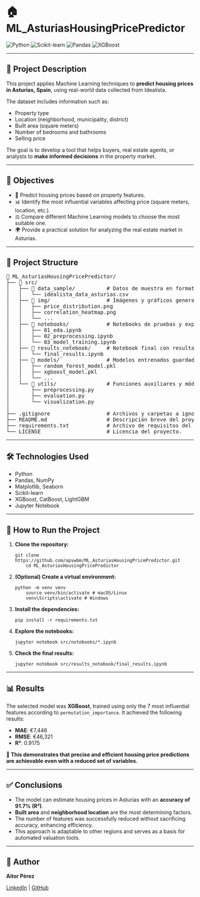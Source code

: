 <h1>🏠 ML_AsturiasHousingPricePredictor</h1>
<p>
 <img src="https://img.shields.io/badge/Python-3.12.8-blue" alt="Python">
 <img src="https://img.shields.io/badge/scikit--learn-F7931E?style=flat&logo=scikit-learn&logoColor=white" alt="Scikit-learn">
 <img src="https://img.shields.io/badge/-Pandas-333333?style=flat&logo=pandas" alt="Pandas">
 <img src="https://img.shields.io/badge/XGBoost-success-brightgreen" alt="XGBoost">
</p>

<hr>

<h2>📝 Project Description</h2>
<p> This project applies Machine Learning techniques to <strong>predict housing prices in Asturias, Spain</strong>, using real-world data collected from Idealista. </p>
<p> The dataset includes information such as: </p>
<ul>
  <li>Property type</li>
  <li>Location (neighborhood, municipality, district)</li>
  <li>Built area (square meters)</li>
  <li>Number of bedrooms and bathrooms</li>
  <li>Selling price</li>
</ul>
<p> The goal is to develop a tool that helps buyers, real estate agents, or analysts to <strong>make informed decisions</strong> in the property market. </p>

<hr>

<h2>🎯 Objectives</h2>
<ul>
  <li>🧠 Predict housing prices based on property features.</li>
  <li>📊 Identify the most influential variables affecting price (square meters, location, etc.).</li>
  <li>⚖️ Compare different Machine Learning models to choose the most suitable one.</li>
  <li>🌍 Provide a practical solution for analyzing the real estate market in Asturias.</li>
</ul>

<hr>

<h2>📑 Project Structure</h2>
<pre>
📂 ML_AsturiasHousingPricePredictor/
├── 📂 src/
│   ├── 📂 data_sample/          # Datos de muestra en formato CSV.
│   │   └── idealista_data_asturias.csv
│   ├── 📂 img/                  # Imágenes y gráficos generados durante el EDA.
│   │   ├── price_distribution.png
│   │   ├── correlation_heatmap.png
│   │   └── ...
│   ├── 📂 notebooks/            # Notebooks de pruebas y exploración.
│   │   ├── 01_eda.ipynb
│   │   ├── 02_preprocessing.ipynb
│   │   └── 03_model_training.ipynb
│   ├── 📂 results_notebook/     # Notebook final con resultados consolidados.
│   │   └── final_results.ipynb
│   ├── 📂 models/               # Modelos entrenados guardados.
│   │   ├── random_forest_model.pkl
│   │   ├── xgboost_model.pkl
│   │   └── ...
│   └── 📂 utils/                # Funciones auxiliares y módulos personalizados.
│       ├── preprocessing.py
│       ├── evaluation.py
│       └── visualization.py
│
├── .gitignore                  # Archivos y carpetas a ignorar por Git.
├── README.md                   # Descripción breve del proyecto.
├── requirements.txt            # Archivo de requisitos del proyecto.
└── LICENSE                     # Licencia del proyecto.
</pre>

<hr>

<h2>🛠️ Technologies Used</h2>
<ul>
  <li>Python</li>
  <li>Pandas, NumPy</li>
  <li>Matplotlib, Seaborn</li>
  <li>Scikit-learn</li>
  <li>XGBoost, CatBoost, LightGBM</li>
  <li>Jupyter Notebook</li>
</ul>

<hr>

<h2>🚀 How to Run the Project</h2>
<ol>
  <li><strong>Clone the repository:</strong>
    <pre><code>git clone https://github.com/apvwbm/ML_AsturiasHousingPricePredictor.git
    cd ML_AsturiasHousingPricePredictor</code></pre>
  </li>
  <li><strong>(Optional) Create a virtual environment:</strong>
    <pre><code>python -m venv venv
    source venv/bin/activate # macOS/Linux
    venv\Scripts\activate # Windows</code></pre>
  </li>
  <li><strong>Install the dependencies:</strong>
    <pre><code>pip install -r requirements.txt</code></pre>
  </li>
  <li><strong>Explore the notebooks:</strong>
    <pre><code>jupyter notebook src/notebooks/*.ipynb</code></pre>
  </li>
  <li><strong>Check the final results:</strong>
    <pre><code>jupyter notebook src/results_notebook/final_results.ipynb</code></pre>
  </li>
</ol>

<hr>

<h2>📊 Results</h2>
<p>The selected model was <strong>XGBoost</strong>, trained using only the 7 most influential features according to <code>permutation_importance</code>. It achieved the following results:</p>
<ul>
  <li><strong>MAE</strong>: €7,446</li>
  <li><strong>RMSE</strong>: €46,321</li>
  <li><strong>R²</strong>: 0.9175</li>
</ul>
<p><strong>📌 This demonstrates that precise and efficient housing price predictions are achievable even with a reduced set of variables.</strong></p>

<hr>

<h2>✅ Conclusions</h2>
<ul>
  <li>The model can estimate housing prices in Asturias with an <strong>accuracy of 91.7% (R²)</strong>.</li>
  <li><strong>Built area</strong> and <strong>neighborhood location</strong> are the most determining factors.</li>
  <li>The number of features was successfully reduced without sacrificing accuracy, enhancing efficiency.</li>
  <li>This approach is adaptable to other regions and serves as a basis for automated valuation tools.</li>
</ul>

<hr>

<h2>👤 Author</h2>
<p><strong>Aitor Pérez</strong></p>
<p>
 <a href="https://www.linkedin.com/in/aitor-perez/" target="_blank">LinkedIn</a> | <a href="https://github.com/apvwbm" target="_blank">GitHub</a>
</p>
